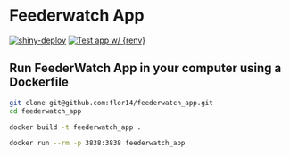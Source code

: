 # Feederwatch App

[![shiny-deploy](https://github.com/flor14/feederwatch_app/actions/workflows/deploy-app.yaml/badge.svg)](https://github.com/flor14/feederwatch_app/actions/workflows/deploy-app.yaml) [![Test app w/ {renv}](https://github.com/flor14/feederwatch_app/actions/workflows/testing.yaml/badge.svg)](https://github.com/flor14/feederwatch_app/actions/workflows/testing.yaml)

## Run FeederWatch App in your computer using a Dockerfile

```bash
git clone git@github.com:flor14/feederwatch_app.git
cd feederwatch_app
```

```bash
docker build -t feederwatch_app .
```

```bash
docker run --rm -p 3838:3838 feederwatch_app
```

